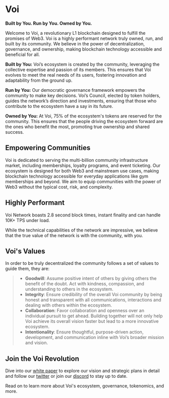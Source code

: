 # Voi
**Built by You. Run by You. Owned by You.**

Welcome to Voi, a revolutionary L1 blockchain designed to fulfill the promises of Web3. Voi is a highly performant network truly owned, run, and built by its community. We believe in the power of decentralization, governance, and ownership, making blockchain technology accessible and beneficial for all.

**Built by You:** Voi’s ecosystem is created by the community, leveraging the collective expertise and passion of its members. This ensures that Voi evolves to meet the real needs of its users, fostering innovation and adaptability from the ground up.

**Run by You:** Our democratic governance framework empowers the community to make key decisions. Voi’s Council, elected by token holders, guides the network’s direction and investments, ensuring that those who contribute to the ecosystem have a say in its future.

**Owned by You:** At Voi, 75% of the ecosystem's tokens are reserved for the community. This ensures that the people driving the ecosystem forward are the ones who benefit the most, promoting true ownership and shared success.

## Empowering Communities
Voi is dedicated to serving the multi-billion community infrastructure market, including memberships, loyalty programs, and event ticketing. Our ecosystem is designed for both Web3 and mainstream use cases, making blockchain technology accessible for everyday applications like gym memberships and beyond. We aim to equip communities with the power of Web3 without the typical cost, risk, and complexity.

## Highly Performant
Voi Network boasts 2.8 second block times, instant finality and can handle 10K+ TPS under load. 

While the technical capabilities of the network are impressive, we believe that the true value of the network is with the community, with you.

## Voi's Values
In order to be truly decentralized the community follows a set of values to guide them, they are:

> - **Goodwill**: Assume positive intent of others by giving others the benefit of the doubt. Act with kindness, compassion, and understanding to others in the ecosystem.
> - **Integrity**: Ensure credibility of the overall Voi community by being honest and transparent with all communications, interactions and dealing with others within the ecosystem.
> - **Collaboration**: Favor collaboration and openness over an individual pursuit to get ahead. Building together will not only help Voi achieve its overall vision faster but lead to a more innovative ecosystem.
> - **Intentionality**: Ensure thoughtful, purpose-driven action, development, and communication inline with Voi’s broader mission and vision.

## Join the Voi Revolution
Dive into our [white paper](https://drive.google.com/file/d/1gpZDpeoC3FAt-SAVS0B5Hq7bDdgnpE7R/view?usp=drive_link) to explore our vision and strategic plans in detail and follow our [twitter](https://x.com/Voi_Net) or join our [discord](https://discord.gg/voi-network) to stay up to date.

Read on to learn more about Voi's ecosystem, governance, tokenomics, and more.
